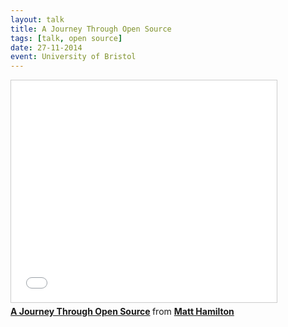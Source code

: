 ```yaml
---
layout: talk
title: A Journey Through Open Source
tags: [talk, open source]
date: 27-11-2014
event: University of Bristol
---
```


<iframe src="//www.slideshare.net/slideshow/embed_code/key/DrQdmJUNNQPgQH" width="425" height="355" frameborder="0" marginwidth="0" marginheight="0" scrolling="no" style="border:1px solid #CCC; border-width:1px; margin-bottom:5px; max-width: 100%;" allowfullscreen> </iframe> <div style="margin-bottom:5px"> <strong> <a href="//www.slideshare.net/hammertoe/a-journey-through-open-source" title="A Journey Through Open Source" target="_blank">A Journey Through Open Source</a> </strong> from <strong><a href="//www.slideshare.net/hammertoe" target="_blank">Matt Hamilton</a></strong> </div>
